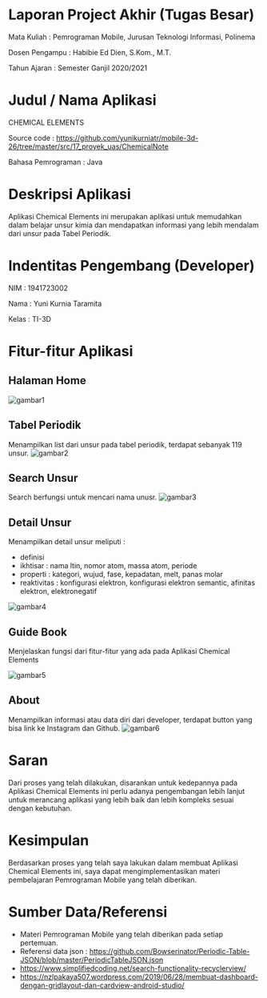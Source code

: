 # Laporan Project Akhir (Tugas Besar)

Mata Kuliah : Pemrograman Mobile, Jurusan Teknologi Informasi, Polinema

Dosen Pengampu : Habibie Ed Dien, S.Kom., M.T.

Tahun Ajaran : Semester Ganjil 2020/2021

# Judul / Nama Aplikasi
CHEMICAL ELEMENTS

Source code : https://github.com/yunikurniatr/mobile-3d-26/tree/master/src/17_proyek_uas/ChemicalNote

Bahasa Pemrograman : Java

# Deskripsi Aplikasi
Aplikasi Chemical Elements ini merupakan aplikasi untuk memudahkan dalam belajar unsur kimia dan mendapatkan informasi yang lebih mendalam dari unsur pada Tabel Periodik.

# Indentitas Pengembang (Developer)
NIM : 1941723002

Nama : Yuni Kurnia Taramita

Kelas : TI-3D


# Fitur-fitur Aplikasi
## Halaman Home

![gambar1](img/home.jpg)


## Tabel Periodik

Menampilkan list dari unsur pada tabel periodik, terdapat sebanyak 119 unsur.
![gambar2](img/tabelperiodik.jpg)


## Search Unsur

Search berfungsi untuk mencari nama unusr.
![gambar3](img/search.jpg)


## Detail Unsur

Menampilkan detail unsur meliputi :
- definisi
- ikhtisar : nama ltin, nomor atom, massa atom, periode
- properti : kategori, wujud, fase, kepadatan, melt, panas molar
- reaktivitas : konfigurasi elektron, konfigurasi elektron semantic, afinitas elektron, elektronegatif

![gambar4](img/detail.jpg)


## Guide Book

Menjelaskan fungsi dari fitur-fitur yang ada pada Aplikasi Chemical Elements

![gambar5](img/guidebook.jpg)


## About

Menampilkan informasi atau data diri dari developer, terdapat button yang bisa link ke Instagram dan Github.
![gambar6](img/about.jpg)

# Saran
Dari proses yang telah dilakukan, disarankan untuk kedepannya pada Aplikasi Chemical Elements ini perlu adanya pengembangan lebih lanjut untuk merancang aplikasi yang lebih baik dan lebih kompleks sesuai dengan kebutuhan. 

# Kesimpulan
Berdasarkan proses yang telah saya lakukan dalam membuat Aplikasi Chemical Elements ini, saya dapat mengimplementasikan materi pembelajaran Pemrograman Mobile yang telah diberikan.

# Sumber Data/Referensi
- Materi Pemrograman Mobile yang telah diberikan pada setiap pertemuan.
- Referensi data json : https://github.com/Bowserinator/Periodic-Table-JSON/blob/master/PeriodicTableJSON.json
- https://www.simplifiedcoding.net/search-functionality-recyclerview/
- https://nzlpakaya507.wordpress.com/2019/06/28/membuat-dashboard-dengan-gridlayout-dan-cardview-android-studio/
